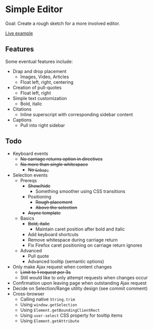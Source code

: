 Simple Editor
=============

Goal: Create a rough sketch for a more involved editor.

[Live example](http://simple-editor.eu1.frbit.net/)

Features
--------

Some eventual features include:

* Drap and drop placement
    * Images, Video, Articles
    * Float left, right, centering
* Creation of pull-quotes
    * Float left, right
* Simple text customization
    * Bold, italic
* Citations
    * Inline superscript with corresponding sidebar content
* Captions
    * Pull into right sidebar

Todo
----

* Keyboard events
    * ~~No carriage returns option in directives~~
    * ~~No more than _single_ whitespace~~
        * ~~No `&nbsp;`~~
* Selection events
    * Prereqs
        * ~~Show/hide~~
            * Something smoother using CSS transitions
        * Positioning
            * ~~Rough placement~~
            * ~~Above the selection~~
        * ~~Async template~~
    * Basics
        * ~~Bold, italic~~
            * Maintain caret position after bold and italic
        * Add keyboard shortcuts
        * Remove whitespace during carriage return
        * Fix Firefox caret positioning on carriage return ignores
    * Advanced
        * Pull quote
        * Advanced tooltip (semantic options)
* Only make Ajax request when content changes
    * ~~Limit to 1 request per 3s~~
    * Still would like to only attempt requests when changes occur
* Confirmation upon leaving page when outstanding Ajax request
* Decide on Selection/Range utility design (see commit comment)
* Cross-browser
    * Calling native `String.trim`
    * Using `window.getSelection`
    * Using `Element.getBoundingClientRect`
    * Using `user-select` CSS property for tooltip items
    * Using `Element.getAttribute`
